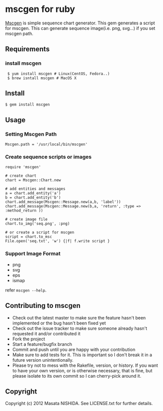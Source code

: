  mscgen for ruby
======================

[Mscgen](http://www.mcternan.me.uk/mscgen/) is simple sequence chart generator. 
This gem generates a script for mscgen. This can generate sequence image(i.e. png, svg...) if you set mscgen path.

 Requirements
----------
### install mscgen

     $ yum install mscgen # Linux(CentOS, Fedora..)
     $ brew isntall mscgen # MacOS X


 Install
----------

    $ gem install mscgen


 Usage
----------
### Setting Mscgen Path

    Mscgen.path = '/usr/local/bin/mscgen'

### Create sequence scripts or images

    require 'mscgen'
    
    # create chart
    chart = Mscgen::Chart.new
    
    # add entities and messages
    a = chart.add_entity('a')
    b = chart.add_entity('b')
    chart.add_message(Mscgen::Message.new(a,b, 'label'))
    chart.add_message(Mscgen::Message.new(b,a, 'return', :type => :method_return ))
    
    # create image file
    chart.to_img('seq.png', :png)

    # or create a script for mscgen
    script = chart.to_msc
    File.open('seq.txt', 'w') {|f| f.write script }

### Support Image Format
 
* png
* svg
* eps
* ismap

refer `mscgen --help`.


 Contributing to mscgen
----------
 
* Check out the latest master to make sure the feature hasn't been implemented or the bug hasn't been fixed yet
* Check out the issue tracker to make sure someone already hasn't requested it and/or contributed it
* Fork the project
* Start a feature/bugfix branch
* Commit and push until you are happy with your contribution
* Make sure to add tests for it. This is important so I don't break it in a future version unintentionally.
* Please try not to mess with the Rakefile, version, or history. If you want to have your own version, or is otherwise necessary, that is fine, but please isolate to its own commit so I can cherry-pick around it.

 Copyright
----------
Copyright (c) 2012 Masata NISHIDA. See LICENSE.txt for further details.

